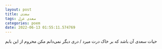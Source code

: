 ```yaml
---
layout: post
title: سعدی
tags: سعدی غزل
categories: poem
date: 2022-06-13 01:55:11.574769
---
```


حیات سعدی آن باشد که بر خاک درت میرد / دری دیگر نمی‌دانم مکن محروم از این بابم